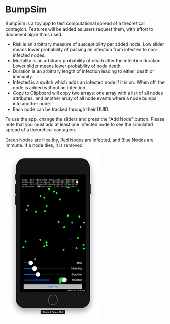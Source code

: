 # BumpSim
BumpSim is a toy app to test computational spread of a theoretical contagion. Features will be added as users request them, with effort to document algorithms used.

- Risk is an arbitrary measure of susceptibility per added node. Low slider means lower probability of passing an infection from infected to non-infected nodes. 
- Mortality is an arbitrary probability of death after the infection duration. Lower slider means lower probability of node death. 
- Duration is an arbitrary length of infection leading to either death or immunity. 
- Infected is a switch which adds an infected node if it is on. When off, the node is added without an infection. 
- Copy to Clipboard will copy two arrays: one array with a list of all nodes attributes, and another array of all node events where a node bumps into another node.
- Each node can be tracked through their UUID.

To use the app, change the sliders and press the "Add Node" button. Please note that you must add at least one Infected node to see the simulated spread of a theoretical contagion. 

Green Nodes are Healthy, Red Nodes are Infected, and Blue Nodes are Immune. If a node dies, it is removed.

![BumpSim on iPhone](https://raw.githubusercontent.com/robnewport/BumpSim/master/iPhone.png)
